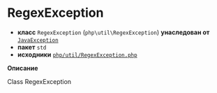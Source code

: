 # RegexException

- **класс** `RegexException` (`php\util\RegexException`) **унаследован от** [`JavaException`](api-docs/classes/php/lang/JavaException.ru.md)
- **пакет** `std`
- **исходники** [`php/util/RegexException.php`](./src/main/resources/JPHP-INF/sdk/php/util/RegexException.php)

**Описание**

Class RegexException
